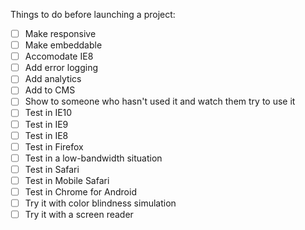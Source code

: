Things to do before launching a project:

- [ ] Make responsive
- [ ] Make embeddable
- [ ] Accomodate IE8
- [ ] Add error logging
- [ ] Add analytics
- [ ] Add to CMS
- [ ] Show to someone who hasn't used it and watch them try to use it
- [ ] Test in IE10
- [ ] Test in IE9
- [ ] Test in IE8
- [ ] Test in Firefox
- [ ] Test in a low-bandwidth situation
- [ ] Test in Safari
- [ ] Test in Mobile Safari
- [ ] Test in Chrome for Android
- [ ] Try it with color blindness simulation
- [ ] Try it with a screen reader
